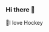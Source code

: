 ### Hi there 👋

<!--
**Livmiller022/livmiller022** is a ✨ _special_ ✨ repository because its `README.md` (this file) appears on your GitHub profile.

Here are some ideas to get you started:

- 🧳I traveled with my best friends this Summer
-✈️I’m currently working on my florence abroad application!
- 🖥️ I’m currently learning cyber security
- 💗 I live with my best friend in our own apartment
-->🏒I love Hockey
